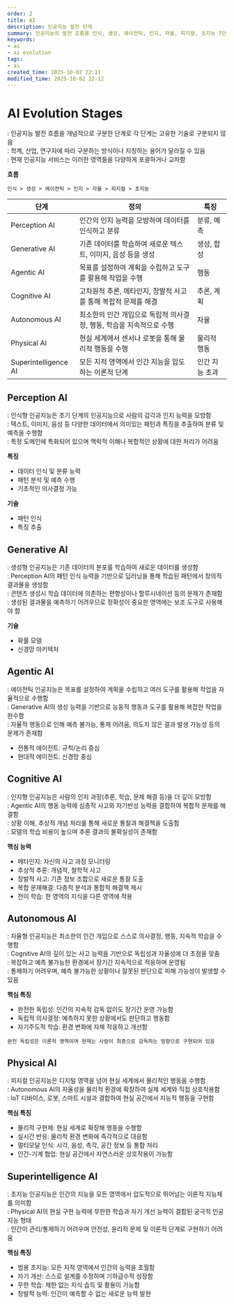```yaml
---
order: 2
title: AI
description: 인공지능 발전 단계
summary: 인공지능의 발전 흐름을 인식, 생성, 에이전틱, 인지, 자율, 피지컬, 초지능 7단계로 구분
keywords:
- ai
- ai evolution
tags:
- ai
created_time: 2025-10-02 22:11
modified_time: 2025-10-02 22:12
---
```


# AI Evolution Stages
: 인공지능 발전 흐름을 개념적으로 구분한 단계로 각 단계는 고유한 기술로 구분되지 않음  
: 학계, 산업, 연구자에 따라 구분하는 방식이나 지칭하는 용어가 달라질 수 있음  
: 현재 인공지능 서비스는 이러한 영역들을 다양하게 포괄하거나 교차함  

**흐름**
```
인식 > 생성 > 에이전틱 > 인지 > 자율 > 피지컬 > 초지능
```

단계 | 정의 | 특징
---|---|---
Perception AI | 인간의 인지 능력을 모방하여 데이터를 인식하고 분류 | 분류, 예측
Generative AI | 기존 데이터를 학습하여 새로운 텍스트, 이미지, 음성 등을 생성 | 생성, 합성
Agentic AI | 목표를 설정하여 계획을 수립하고 도구를 활용해 작업을 수행 | 행동
Cognitive AI | 고차원적 추론, 메타인지, 창발적 사고를 통해 복합적 문제를 해결 | 추론, 계획
Autonomous AI | 최소한의 인간 개입으로 독립적 의사결정, 행동, 학습을 지속적으로 수행 | 자율
Physical AI | 현실 세계에서 센서나 로봇을 통해 물리적 행동을 수행 | 물리적 행동
Superintelligence AI | 모든 지적 영역에서 인간 지능을 압도하는 이론적 단계 | 인간 지능 초과



## Perception AI
: 인식형 인공지능은 초기 단계의 인공지능으로 사람의 감각과 인지 능력을 모방함  
: 텍스트, 이미지, 음성 등 다양한 데이터에서 의미있는 패턴과 특징을 추출하여 분류 및 예측을 수행함  
: 특정 도메인에 특화되어 있으며 맥락적 이해나 복합적인 상황에 대한 처리가 어려움

**특징**
- 데이터 인식 및 분류 능력
- 패턴 분석 및 예측 수행
- 기초적인 의사결정 가능

**기술**
- 패턴 인식
- 특징 추출



## Generative AI
: 생성형 인공지능은 기존 데이터의 분포를 학습하여 새로운 데이터를 생성함  
: Perception AI의 패턴 인식 능력을 기반으로 딥러닝을 통해 학습된 패턴에서 창의적 결과물을 생성함  
: 콘텐츠 생성시 학습 데이터에 의존하는 편향성이나 할루시네이션 등의 문제가 존재함  
: 생성된 결과물을 예측하기 어려우므로 정확성이 중요한 영역에는 보조 도구로 사용해야 함  

**기술**
- 확률 모델
- 신경망 아키텍처



## Agentic AI
: 에이전틱 인공지능은 목표를 설정하여 계획을 수립하고 여러 도구를 활용해 작업을 자율적으로 수행함  
: Generative AI의 생성 능력을 기반으로 능동적 행동과 도구를 활용해 복잡한 작업을 완수함  
: 자율적 행동으로 인해 예측 불가능, 통제 어려움, 의도치 않은 결과 발생 가능성 등의 문제가 존재함  

- 전통적 에이전트: 규칙/논리 중심
- 현대적 에이전트: 신경망 중심



## Cognitive AI
: 인지형 인공지능은 사람의 인지 과정(추론, 학습, 문제 해결 등)을 더 깊이 모방함  
: Agentic AI의 행동 능력에 심층적 사고와 자기반성 능력을 결합하여 복합적 문제를 해결함  
: 상황 이해, 추상적 개념 처리를 통해 새로운 통찰과 해결책을 도출함  
: 모델의 학습 비용이 높으며 추론 결과의 불확실성이 존재함  

**핵심 능력**
- 메타인지: 자신의 사고 과정 모니터링
- 추상적 추론: 개념적, 철학적 사고
- 창발적 사고: 기존 정보 조합으로 새로운 통찰 도출
- 복합 문제해결: 다층적 분석과 통합적 해결책 제시
- 전이 학습: 한 영역의 지식을 다른 영역에 적용



## Autonomous AI
: 자율형 인공지능은 최소한의 인간 개입으로 스스로 의사결정, 행동, 지속적 학습을 수행함  
: Cognitive AI의 깊이 있는 사고 능력을 기반으로 독립성과 자율성에 더 초점을 맞춤  
: 복잡하고 예측 불가능한 환경에서 장기간 지속적으로 적응하며 운영됨  
: 통제하기 어려우며, 예측 불가능한 상황이나 잘못된 판단으로 피해 가능성이 발생할 수 있음  

**핵심 특징**
- 완전한 독립성: 인간의 지속적 감독 없이도 장기간 운영 가능함
- 독립적 의사결정: 예측하지 못한 상황에서도 판단하고 행동함
- 자기주도적 학습: 환경 변화에 자체 적응하고 개선함

```
완전 독립성은 이론적 영역이며 현재는 사람이 최종으로 감독하는 방향으로 구현되어 있음
```



## Physical AI
: 피지컬 인공지능은 디지털 영역을 넘어 현실 세계에서 물리적인 행동을 수행함  
: Autonomous AI의 자율성을 물리적 환경에 확장하여 실제 세계와 직접 상호작용함  
: IoT 디바이스, 로봇, 스마트 시설과 결합하여 현실 공간에서 지능적 행동을 구현함  

**핵심 특징**
- 물리적 구현체: 현실 세계로 확장해 행동을 수행함
- 실시간 반응: 물리적 환경 변화에 즉각적으로 대응함
- 멀티모달 인식: 시각, 음성, 촉각, 공간 정보 등 통합 처리
- 인간-기계 협업: 현실 공간에서 자연스러운 상호작용이 가능함



## Superintelligence AI
: 초지능 인공지능은 인간의 지능을 모든 영역에서 압도적으로 뛰어넘는 이론적 지능체를 의미함  
: Physical AI의 현실 구현 능력에 무한한 학습과 자기 개선 능력이 결합된 궁극적 인공지능 형태  
: 인간이 관리/통제하기 어려우며 안전성, 윤리적 문제 및 이론적 단계로 구현하기 어려움  

**핵심 특징**
- 범용 초지능: 모든 지적 영역에서 인간의 능력을 초월함
- 자기 개선: 스스로 설계를 수정하며 기하급수적 성장함
- 무한 학습: 제한 없는 지식 습득 및 활용이 가능함
- 창발적 능력: 인간이 예측할 수 없는 새로운 능력 발현